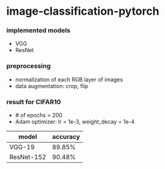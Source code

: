 # image-classification-pytorch

### implemented models
- VGG
- ResNet

### preprocessing
- normalization of each RGB layer of images
- data augmentation: crop, flip

### result for CIFAR10
- \# of epochs = 200
- Adam optimizer: lr = 1e-3, weight_decay = 1e-4

| model      | accuracy |
|------------|----------|
| VGG-19     | 89.85%   |
| ResNet-152 | 90.48%   |